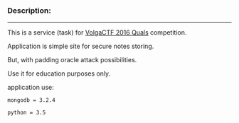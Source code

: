 ### Description:
---

This is a service (task) for [VolgaCTF 2016 Quals](https://volgactf.ru/) competition.

Application is simple site for secure notes storing.

But, with padding oracle attack possibilities.

Use it for education purposes only.


application use:
	
	mongodb = 3.2.4

	python = 3.5
